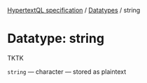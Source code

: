[HypertextQL specification](../../) / [Datatypes](../) / string

# Datatype: string

TKTK

`string` — character — stored as plaintext
